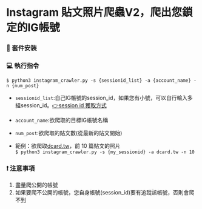 # Instagram 貼文照片爬蟲V2，爬出您鎖定的IG帳號

### 🧰 套件安裝

### 💻 執行指令
```
$ python3 instagram_crawler.py -s {sessionid_list} -a {account_name} -n {num_post}
```

* `sessionid_list`:自己IG帳號的session_id，如果您有小號，可以自行輸入多組session_id。[👉session id 獲取方式](https://help.captaindata.co/article/112-find-instagram-session-id)

* `account_name`:欲爬取的目標IG帳號名稱

* `num_post`:欲爬取的貼文數(從最新的貼文開始)

* 範例：欲爬取[dcard.tw](https://www.instagram.com/dcard.tw/?hl=en)，前 10 篇貼文的照片 <br>
`$ python3 instagram_crawler.py -s {my_sessionid} -a dcard.tw -n 10`


### ❗️ 注意事項
1. 盡量爬公開的帳號
2. 如果要爬不公開的帳號，您自身帳號(session_id)要有追蹤該帳號，否則會爬不到
